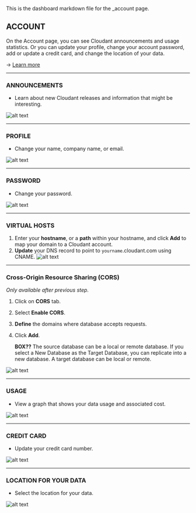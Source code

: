This is the dashboard markdown file for the _account page.
<link href="http://maxcdn.bootstrapcdn.com/font-awesome/4.2.0/css/font-awesome.min.css" rel="stylesheet">

## ACCOUNT

On the Account page, you can see Cloudant announcements and usage statistics. Or you can update your profile, change your account password, add or update a credit card, and change the location of your data.

→ [Learn more](https://docs.cloudant.com/account.html)

---

### ANNOUNCEMENTS
* Learn about new Cloudant releases and information that might be interesting.

![alt text](images/visual_guide/6_account/1.png)

---

### PROFILE
* Change your name, company name, or email.

![alt text](images/visual_guide/6_account/2.png)

---

### PASSWORD
* Change your password.

![alt text](images/visual_guide/6_account/3.png)

---

### VIRTUAL HOSTS
1. Enter your **hostname**, or a **path** within your hostname, and click **Add** to map your domain to a Cloudant account.
2. **Update** your DNS record to point to `yourname`.cloudant.com using CNAME.
![alt text](images/visual_guide/6_account/4.png)

---

### Cross-Origin Resource Sharing (CORS)
*Only available after previous step.*

1. Click on **CORS** tab.
2. Select **Enable CORS**.
3. **Define** the domains where database accepts requests.
4. Click **Add**.

	**BOX??**
<span class=" fa fa-info">The source database can be a local or remote database. If you select a New Database as the Target Database, you can replicate into a new database. A target database can be local or remote.

![alt text](images/visual_guide/6_account/5.png)

---

### USAGE
* View a graph that shows your data usage and associated cost.

![alt text](images/visual_guide/6_account/6.png)

---

### CREDIT CARD
* Update your credit card number.

![alt text](images/visual_guide/6_account/7.png)

---

### LOCATION FOR YOUR DATA
* Select the location for your data.

![alt text](images/visual_guide/6_account/8.png)